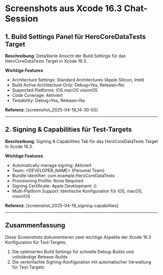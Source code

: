 # Screenshots aus Xcode 16.3 Chat-Session

## 1. Build Settings Panel für HeroCoreDataTests Target

**Beschreibung**: Detaillierte Ansicht der Build Settings für das HeroCoreDataTests Target in Xcode 16.3.

**Wichtige Features**:
- Architecture Settings: Standard Architectures (Apple Silicon, Intel)
- Build Active Architecture Only: Debug=Yes, Release=No
- Supported Platforms: iOS macOS visionOS
- Code Coverage: Aktiviert
- Testability: Debug=Yes, Release=No

**Referenz**: [screenshot_2025-04-19_14-30-00]

---

## 2. Signing & Capabilities für Test-Targets

**Beschreibung**: Signing & Capabilities Tab für das HeroCoreDataTests Target in Xcode 16.3.

**Wichtige Features**:
- Automatically manage signing: Aktiviert
- Team: <DEVELOPER_NAME> (Personal Team)
- Bundle Identifier: com.example.HeroCoreDataTests
- Provisioning Profile: None Required
- Signing Certificate: Apple Development: <email-removed> (<ID-removed>)
- Multi-Platform Support: Identische Konfiguration für iOS, macOS, visionOS

**Referenz**: [screenshot_2025-04-19_signing-capabilities]

---

## Zusammenfassung

Diese Screenshots dokumentieren zwei wichtige Aspekte der Xcode 16.3 Konfiguration für Test-Targets:
1. Die optimierten Build Settings für schnelle Debug-Builds und vollständige Release-Builds
2. Die vereinfachte Signing-Konfiguration mit automatischer Verwaltung für Test-Targets
